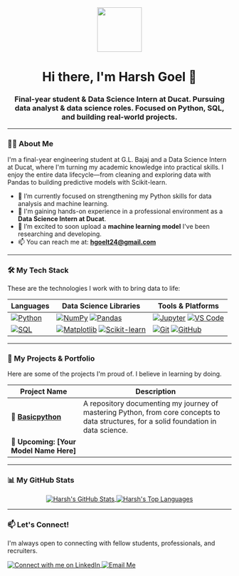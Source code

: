 <div align="center">
  <img src="https://media.giphy.com/media/v1.Y2lkPTc5MGI3NjExcnk3bXFvdXoybXNqN2Z2enF4Z3JxNmY5a2Q5c2xldXkxb2N6YWUyaCZlcD12MV9pbnRlcm5hbF9naWZfYnlfaWQmY3Q9Zw/qgQUggACpCjo6iFRwO/giphy.gif" width="100px" />
  <h1>Hi there, I'm Harsh Goel 👋</h1>
  <h3>Final-year student & Data Science Intern at Ducat. Pursuing data analyst & data science roles. Focused on Python, SQL, and building real-world projects.</h3>
</div>

---

### 👨‍💻 About Me

I'm a final-year engineering student at G.L. Bajaj and a Data Science Intern at Ducat, where I'm turning my academic knowledge into practical skills. I enjoy the entire data lifecycle—from cleaning and exploring data with Pandas to building predictive models with Scikit-learn.

* 🌱 I’m currently focused on strengthening my Python skills for data analysis and machine learning.
* 🏢 I'm gaining hands-on experience in a professional environment as a **Data Science Intern at Ducat**.
* 🔭 I’m excited to soon upload a **machine learning model** I've been researching and developing.
* 📫 You can reach me at: **hgoelt24@gmail.com**

---

### 🛠️ My Tech Stack

These are the technologies I work with to bring data to life:

| Languages                                                                                                                                                             | Data Science Libraries                                                                                                                                                                                                                                                                                                        | Tools & Platforms                                                                                                                                                                                                                                                                                             |
| --------------------------------------------------------------------------------------------------------------------------------------------------------------------- | ----------------------------------------------------------------------------------------------------------------------------------------------------------------------------------------------------------------------------------------------------------------------------------------------------------------------------- | --------------------------------------------------------------------------------------------------------------------------------------------------------------------------------------------------------------------------------------------------------------------------------------------------------- |
| <a href="#"><img alt="Python" src="https://img.shields.io/badge/Python-3776AB?style=for-the-badge&logo=python&logoColor=white"></a>                                       | <a href="#"><img alt="NumPy" src="https://img.shields.io/badge/Numpy-013243?style=for-the-badge&logo=numpy&logoColor=white"></a> <a href="#"><img alt="Pandas" src="https://img.shields.io/badge/Pandas-150458?style=for-the-badge&logo=pandas&logoColor=white"></a>                                                       | <a href="#"><img alt="Jupyter" src="https://img.shields.io/badge/Jupyter-F37626?style=for-the-badge&logo=Jupyter&logoColor=white"></a> <a href="#"><img alt="VS Code" src="https://img.shields.io/badge/VS%20Code-007ACC?style=for-the-badge&logo=visualstudiocode&logoColor=white"></a>                         |
| <a href="#"><img alt="SQL" src="https://img.shields.io/badge/SQL-4479A1?style=for-the-badge&logo=postgresql&logoColor=white&labelColor=555555"></a> | <a href="#"><img alt="Matplotlib" src="https://img.shields.io/badge/Matplotlib-3776AB?style=for-the-badge&logo=matplotlib&logoColor=white&labelColor=555555"></a> <a href="#"><img alt="Scikit-learn" src="https://img.shields.io/badge/scikit--learn-F7931E?style=for-the-badge&logo=scikit-learn&logoColor=white"></a> | <a href="#"><img alt="Git" src="https://img.shields.io/badge/GIT-E44C30?style=for-the-badge&logo=git&logoColor=white"></a> <a href="#"><img alt="GitHub" src="https://img.shields.io/badge/GitHub-181717?style=for-the-badge&logo=github&logoColor=white"></a> |

---

### 🚀 My Projects & Portfolio

Here are some of the projects I'm proud of. I believe in learning by doing.

| Project Name                                                              | Description                                                                                                                              |
| ------------------------------------------------------------------------- | ---------------------------------------------------------------------------------------------------------------------------------------- |
| 🐍 **[Basicpython](https://github.com/harshu0612/Basicpython)** | A repository documenting my journey of mastering Python, from core concepts to data structures, for a solid foundation in data science.     |
| 🤖 **Upcoming: [Your Model Name Here]** | |

---

### 📊 My GitHub Stats

<p align="center">
  <a href="https://github.com/anuraghazra/github-readme-stats">
    <img align="center" src="https://github-readme-stats.vercel.app/api?username=harshu0612&show_icons=true&theme=transparent&hide_border=true&include_all_commits=true&count_private=true" alt="Harsh's GitHub Stats" />
  </a>
  <a href="https://github.com/anuraghazra/github-readme-stats">
    <img align="center" src="https://github-readme-stats.vercel.app/api/top-langs/?username=harshu0612&layout=compact&theme=transparent&hide_border=true&include_all_commits=true&count_private=true&langs_count=8" alt="Harsh's Top Languages" />
  </a>
</p>

---

### 📫 Let's Connect!

I'm always open to connecting with fellow students, professionals, and recruiters.

<p align="left">
  <a href="https://linkedin.com/in/harsh-goel" target="blank">
    <img align="center" src="https://img.shields.io/badge/LinkedIn-0077B5?style=for-the-badge&logo=linkedin&logoColor=white" alt="Connect with me on LinkedIn" />
  </a>
  <a href="mailto:hgoelt24@gmail.com">
    <img align="center" src="https://img.shields.io/badge/Email-D14836?style=for-the-badge&logo=gmail&logoColor=white" alt="Email Me" />
  </a>
</p>
